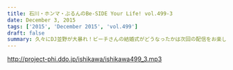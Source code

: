 ```yaml
---
title: 石川・ホンマ・ぶるんのBe-SIDE Your Life! vol.499-3
date: December 3, 2015
tags: ['2015', 'December 2015', 'vol.499']
draft: false
summary: 久々にDJ並野が大暴れ！ビーチさんの結婚式がどうなったかは次回の配信をお楽しみに！ISHII
---
```


http://project-phi.ddo.jp/ishikawa/ishikawa499_3.mp3